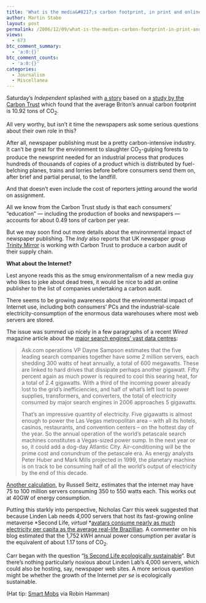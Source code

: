 ```yaml
---
title: 'What is the media&#8217;s carbon footprint, in print and online?'
author: Martin Stabe
layout: post
permalink: /2006/12/09/what-is-the-medias-carbon-footprint-in-print-and-online/
views:
  - 673
btc_comment_summary:
  - 'a:0:{}'
btc_comment_counts:
  - 'a:0:{}'
categories:
  - Journalism
  - Miscellanea
---
```

Saturday’s *Independent* splashed with [a story][1] based on a [study by the Carbon Trust][2] which found that the average Briton’s annual carbon footprint is 10.92 tons of CO<sub>2</sub>.

All very worthy, but isn’t it time the newspapers ask some serious questions about their own role in this?

After all, newspaper publishing must be a pretty carbon-intensive industry. It can’t be great for the environment to slaughter CO<sub>2</sub>-gulping forests to produce the newsprint needed for an industrial process that produces hundreds of thousands of copies of a product which is distributed by fuel-belching planes, trains and lorries before before consumers send them on, after brief and partial perusal, to the landfill.

And that doesn’t even include the cost of reporters jetting around the world on assignment.

All we know from the Carbon Trust study is that each consumers’ “education” — including the production of books and newspapers — accounts for about 0.49 tons of carbon per year.

But we may soon find out more details about the environmental impact of newspaper publishing. The *Indy* also reports that UK newspaper group [Trinity Mirror][3] is working with Carbon Trust to produce a carbon audit of their supply chain.

**What about the Internet?**

Lest anyone reads this as the smug environmentalism of a new media guy who likes to joke about dead trees, it would be nice to add an online publisher to the list of companies undertaking a carbon audit.

There seems to be growing awareness about the environmental impact of Internet use, including both consumers’ PCs and the industrial-scale electricity-consumption of the enormous data warehouses where most web servers are stored.

The issue was summed up nicely in a few paragraphs of a recent *Wired* magazine article about the [major search engines’ vast data centres][4]:

> Ask.com operations VP Dayne Sampson estimates that the five leading search companies together have some 2 million servers, each shedding 300 watts of heat annually, a total of 600 megawatts. These are linked to hard drives that dissipate perhaps another gigawatt. Fifty percent again as much power is required to cool this searing heat, for a total of 2.4 gigawatts. With a third of the incoming power already lost to the grid&#8217;s inefficiencies, and half of what&#8217;s left lost to power supplies, transformers, and converters, the total of electricity consumed by major search engines in 2006 approaches 5 gigawatts.
> 
> That&#8217;s an impressive quantity of electricity. Five gigawatts is almost enough to power the Las Vegas metropolitan area – with all its hotels, casinos, restaurants, and convention centers – on the hottest day of the year. So the annual operation of the world&#8217;s petascale search machines constitutes a Vegas-sized power sump. In the next year or so, it could add a dog-day Atlantic City. Air-conditioning will be the prime cost and conundrum of the petascale era. As energy analysts Peter Huber and Mark Mills projected in 1999, the planetary machine is on track to be consuming half of all the world&#8217;s output of electricity by the end of this decade.

[ Another calculation][5], by Russell Seitz, estimates that the internet may have 75 to 100 million servers consuming 350 to 550 watts each. This works out at 40GW of energy consumption.

Putting this starkly into perspective, Nicholas Carr this week suggested that because Linden Lab needs 4,000 servers that host its fast-growing online metaverse *Second Life, *virtual* *[avatars consume nearly as much electricity per capita as the average real-life Brazillian][6]. A commenter on his blog estimated that the 1,752 kWH annual power consumption per avatar is the equivalent of about 1.17 tons of CO<sub>2</sub>.

Carr began with the question &#8220;[Is Second Life ecologically sustainable][7]&#8220;. But there&#8217;s nothing particularly noxious about Linden Lab&#8217;s 4,000 servers, which could also be hosting, say, newspaper web sites. A more serious question might be whether the growth of the Internet *per se* is ecologically sustainable.

(Hat tip: [Smart Mobs][8] via Robin Hamman)

 [1]: http://news.independent.co.uk/environment/article2060002.ece
 [2]: http://www.carbontrust.co.uk/about/presscentre/061206_Carbonfootprint.htm
 [3]: http://www.trinitymirror.com/
 [4]: http://www.wired.com/wired/archive/14.10/cloudware.html?pg=3&topic=cloudware&topic_set=
 [5]: http://adamant.typepad.com/seitz/2006/10/weighing_the_we.html
 [6]: http://www.roughtype.com/archives/2006/12/avatars_consume.php
 [7]: http://www.secretlair.com/index.php?/clickableculture/entry/is_second_life_sustainable/
 [8]: http://www.smartmobs.com/archive/2006/12/08/cyberspace_calc....html